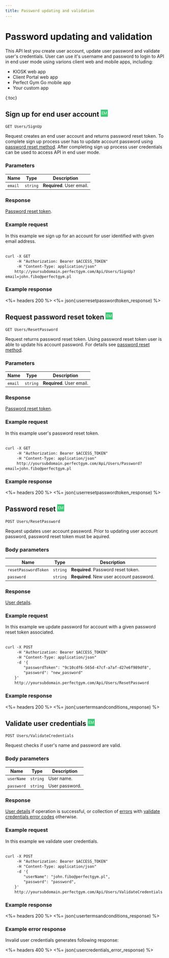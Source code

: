 ```yaml
---
title: Password updating and validation
---
```


# Password updating and validation

This API lest you create user account, update user password and validate user's credentials. 
User can use it's username and password to login to API in end user mode using varions client web and mobile apps, including:
- KIOSK web app
- Client Portal web app
- Perfect Gym Go mobile app
- Your custom app


{:toc}


## <a name="signup"></a>Sign up for end user account ![alt text][EM]

    GET Users/SignUp

Request creates an end user account and returns password reset token. 
To complete sign up process user has to update account password using [password reset method][PasswordReset].
After completing sign up process user credentials can be used to access API in end user mode.


### Parameters

Name  	    | Type     		| Description
------------|---------------|------------
`email`		|`string`  		| **Required**. User email.


### Response

[Password reset token][PasswordResetToken].


### Example request

In this example we sign up for an account for user identified with given email address.

``` command-line

curl -X GET 
	 -H "Authorization: Bearer $ACCESS_TOKEN" 
	 -H "Content-Type: application/json" 	 
	http://yoursubdomain.perfectgym.com/Api/Users/SignUp?email=john.fibo@perfectgym.pl
```


### Example response

<%= headers 200 %>
<%= json(:userresetpasswordtoken_response) %>



## Request password reset token ![alt text][EM]

    GET Users/ResetPassword

Request returns password reset token. Using password reset token user is able to update his account password.
For details see [password reset method][PasswordReset].


### Parameters

Name  	    | Type     		| Description
------------|---------------|------------
`email`     |`string` 		| **Required**. User email.


### Response

[Password reset token][PasswordResetToken].


### Example request

In this example user's password reset token.

``` command-line

curl -X GET 
	 -H "Authorization: Bearer $ACCESS_TOKEN" 
	 -H "Content-Type: application/json" 
	 http://yoursubdomain.perfectgym.com/Api/Users/Password?email=john.fibo@perfectgym.pl
```


### Example response

<%= headers 200 %>
<%= json(:userresetpasswordtoken_response) %>



## <a name="passwordreset"></a>Password reset ![alt text][EM]

	POST Users/ResetPassword

Request updates user account password. Prior to updating user account password, password reset token must be aquired.


### Body parameters

Name  	    			| Type     		| Description
------------------------|---------------|------------
`resetPasswordToken`	|`string`  		| **Required**. Password reset token.
`password`				|`string`  		| **Required**. New user account password.



### Response

[User details][UserDetailsProperties].


### Example request

In this example we update password for account with a given password reset token associated.

``` command-line

curl -X POST 
	 -H "Authorization: Bearer $ACCESS_TOKEN" 
	 -H "Content-Type: application/json" 	 
	 -d '{
	 	"passwordToken": "9c10cdf6-565d-47cf-a7af-d27e6f989df8",
	    "password": "new_password"	    
	}' 
	http://yoursubdomain.perfectgym.com/Api/Users/ResetPassword
```


### Example response

<%= headers 200 %>
<%= json(:usertermsandconditions_response) %>




## Validate user credentials ![alt text][EM]

    POST Users/ValidateCredentials

Request checks if user's name and password are valid.


### Body parameters

Name     			| Type    		| Description
--------------------|---------------|------------
`userName`     		|`string`  		| User name.
`password`     		|`string`  		| User password.



### Response

[User details][UserDetailsProperties] if operation is successful, or collection of [errors][Error] with [validate credentials error codes][ValidateCredentialsErrorCode] otherwise.


### Example request

In this example we validate user credentials.

``` command-line

curl -X POST 
	 -H "Authorization: Bearer $ACCESS_TOKEN" 
	 -H "Content-Type: application/json" 
	 -d '{
	 	"userName": "john.fibo@perfectgym.pl",
	    "password": "password",	    
	}' 
	http://yoursubdomain.perfectgym.com/Api/Users/ValidateCredentials
```


### Example response

<%= headers 200 %>
<%= json(:usertermsandconditions_response) %>


### Example error response

Invalid user credentials generates following response:

<%= headers 400 %>
<%= json(:usercredentials_error_response) %>



[Error]: /appendix/datatypes/error
[UserDetailsProperties]: /api/users/userdetails#properties
[ValidateCredentialsErrorCode]: /appendix/errorcodes/validatecredentialserrorcode
[PasswordReset]: /api/users/passwordupdatingandvalidation#passwordreset
[PasswordResetToken]: /appendix/datatypes/passwordresettoken

[EM]: /assets/images/employee.png "Employee mode"
[UM]: /assets/images/user.png "User mode"
